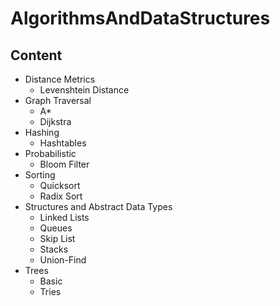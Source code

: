 AlgorithmsAndDataStructures
===================

Content
----------
* Distance Metrics
    * Levenshtein Distance
* Graph Traversal
    * A*
    * Dijkstra
* Hashing
    * Hashtables
* Probabilistic
    * Bloom Filter
* Sorting
    * Quicksort
    * Radix Sort
* Structures and Abstract Data Types
    * Linked Lists
    * Queues
    * Skip List
    * Stacks
    * Union-Find
* Trees
    * Basic
    * Tries
